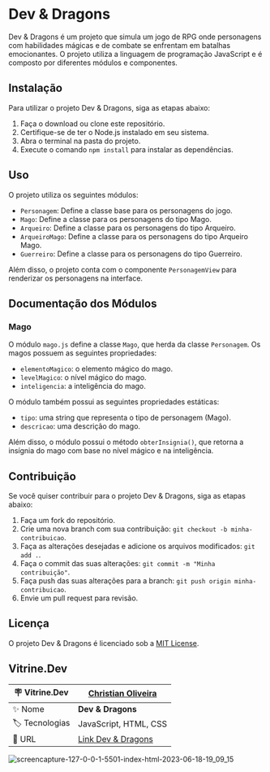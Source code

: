 # Dev & Dragons

Dev & Dragons é um projeto que simula um jogo de RPG onde personagens com habilidades mágicas e de combate se enfrentam em batalhas emocionantes. O projeto utiliza a linguagem de programação JavaScript e é composto por diferentes módulos e componentes.

## Instalação

Para utilizar o projeto Dev & Dragons, siga as etapas abaixo:

1. Faça o download ou clone este repositório.
2. Certifique-se de ter o Node.js instalado em seu sistema.
3. Abra o terminal na pasta do projeto.
4. Execute o comando `npm install` para instalar as dependências.

## Uso

O projeto utiliza os seguintes módulos:

- `Personagem`: Define a classe base para os personagens do jogo.
- `Mago`: Define a classe para os personagens do tipo Mago.
- `Arqueiro`: Define a classe para os personagens do tipo Arqueiro.
- `ArqueiroMago`: Define a classe para os personagens do tipo Arqueiro Mago.
- `Guerreiro`: Define a classe para os personagens do tipo Guerreiro.

Além disso, o projeto conta com o componente `PersonagemView` para renderizar os personagens na interface.

## Documentação dos Módulos

### Mago

O módulo `mago.js` define a classe `Mago`, que herda da classe `Personagem`. Os magos possuem as seguintes propriedades:

- `elementoMagico`: o elemento mágico do mago.
- `levelMagico`: o nível mágico do mago.
- `inteligencia`: a inteligência do mago.

O módulo também possui as seguintes propriedades estáticas:

- `tipo`: uma string que representa o tipo de personagem (Mago).
- `descricao`: uma descrição do mago.

Além disso, o módulo possui o método `obterInsignia()`, que retorna a insígnia do mago com base no nível mágico e na inteligência.


## Contribuição

Se você quiser contribuir para o projeto Dev & Dragons, siga as etapas abaixo:

1. Faça um fork do repositório.
2. Crie uma nova branch com sua contribuição: `git checkout -b minha-contribuicao`.
3. Faça as alterações desejadas e adicione os arquivos modificados: `git add .`.
4. Faça o commit das suas alterações: `git commit -m "Minha contribuição"`.
5. Faça push das suas alterações para a branch: `git push origin minha-contribuicao`.
6. Envie um pull request para revisão.

## Licença

O projeto Dev & Dragons é licenciado sob a [MIT License](https://opensource.org/licenses/MIT).

## Vitrine.Dev

| :placard: Vitrine.Dev |<a href="https://cursos.alura.com.br/vitrinedev/christianoliver">Christian Oliveira</a> |
| -------------  | --- |
| :sparkles: Nome        | **Dev & Dragons**
| :label: Tecnologias | JavaScript, HTML, CSS
| :rocket: URL         |<a href="https://christianduhp.github.io/dev-and-dragons/">Link Dev & Dragons</a>

![screencapture-127-0-0-1-5501-index-html-2023-06-18-19_09_15](https://github.com/christianduhp/dev-and-dragons/assets/85292359/225e6429-380f-4212-adf8-60420189b8aa#vitrinedev)


